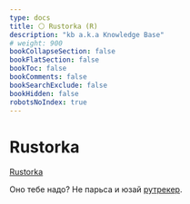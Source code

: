 ```yaml
---
type: docs
title: ⚪️ Rustorka (R)
description: "kb a.k.a Knowledge Base"
# weight: 900
bookCollapseSection: false
bookFlatSection: false
bookToc: false
bookComments: false
bookSearchExclude: false
bookHidden: false
robotsNoIndex: true
---
```


# Rustorka

[Rustorka](https://rustorka.com/?nt)

Оно тебе надо? Не парьса и юзай [рутрекер](../rutracker).
